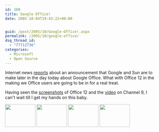 ```yaml
---
id: 160
title: Google Office!
date: 2005-10-04T19:43:22+00:00


guid: /post/2005/10/Google-Office!.aspx
permalink: /2005/10/google-office/
dsq_thread_id:
  - "77712736"
categories:
  - Microsoft
  - Open Source
---
```


<p>Internet news <a href="http://www.internetnews.com/dev-news/article.php/3553371">reports</a> 
about&nbsp;an announcement&nbsp;that Google and Sun are to make later in the day 
today about Google Office. What with Office 12 in the making we Office users are 
going to be in for a real treat.</p>
<p>Having seen the <a href="http://www.microsoft.com/presspass/features/2005/sep05/09-13OfficeUI.mspx">screenshots</a> 
of Office 12 and the <a href="http://channel9.msdn.com/showpost.aspx?postid=114720">video</a> on Channel 
9, I can't wait till I get my hands on this baby.</p>
<p><a href="http://www.microsoft.com/presspass/images/features/2005/09-13Office12-Word_lg.jpg"><img style="WIDTH: 100px; HEIGHT: 75px" alt="" hspace="0" src="https://merill.net/wp-content/uploads/contentbinary/09-13Office12-Word_thumb.jpg" border="0"></a>&nbsp;<a href="http://www.microsoft.com/presspass/images/features/2005/09-13Office12-Excel_lg.jpg"><img style="WIDTH: 100px; HEIGHT: 75px" alt="" hspace="0" src="https://merill.net/wp-content/uploads/contentbinary/09-13Office12-Excel_thumb.jpg" border="0"></a>&nbsp;<a href="http://www.microsoft.com/presspass/images/features/2005/09-13Office12-Access_lg.jpg"><img style="WIDTH: 100px; HEIGHT: 75px" alt="" hspace="0" src="https://merill.net/wp-content/uploads/contentbinary/09-13Office12-Access_thumb.jpg" border="0"></a>&nbsp;<a href="http://www.microsoft.com/presspass/images/features/2005/09-13Office12-PPT_lg.jpg"><img style="WIDTH: 100px; HEIGHT: 75px" alt="" hspace="0" src="https://merill.net/wp-content/uploads/contentbinary/09-13Office12-PPT_thumb.jpg" border="0"></a></p>